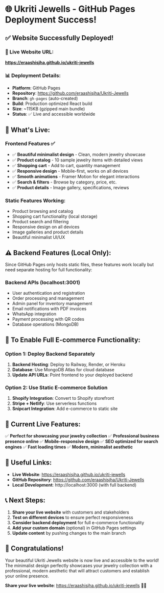 # 🌐 Ukriti Jewells - GitHub Pages Deployment Success!

## ✅ **Website Successfully Deployed!**

### **🔗 Live Website URL:**
**https://eraashisjha.github.io/ukriti-jewells**

### **📊 Deployment Details:**
- **Platform**: GitHub Pages
- **Repository**: https://github.com/eraashisjha/Ukriti-Jewells
- **Branch**: `gh-pages` (auto-created)
- **Build**: Production optimized React build
- **Size**: ~115KB (gzipped main bundle)
- **Status**: ✅ Live and accessible worldwide

## 🎨 **What's Live:**

### **Frontend Features ✅**
- ✅ **Beautiful minimalist design** - Clean, modern jewelry showcase
- ✅ **Product catalog** - 10 sample jewelry items with detailed views
- ✅ **Shopping cart** - Add to cart, quantity management
- ✅ **Responsive design** - Mobile-first, works on all devices
- ✅ **Smooth animations** - Framer Motion for elegant interactions
- ✅ **Search & filters** - Browse by category, price, etc.
- ✅ **Product details** - Image gallery, specifications, reviews

### **Static Features Working:**
- Product browsing and catalog
- Shopping cart functionality (local storage)
- Product search and filtering
- Responsive design on all devices
- Image galleries and product details
- Beautiful minimalist UI/UX

## ⚠️ **Backend Features (Local Only):**

Since GitHub Pages only hosts static files, these features work locally but need separate hosting for full functionality:

### **Backend APIs (localhost:3001)**
- User authentication and registration
- Order processing and management
- Admin panel for inventory management
- Email notifications with PDF invoices
- WhatsApp integration
- Payment processing with QR codes
- Database operations (MongoDB)

## 🚀 **To Enable Full E-commerce Functionality:**

### **Option 1: Deploy Backend Separately**
1. **Backend Hosting**: Deploy to Railway, Render, or Heroku
2. **Database**: Use MongoDB Atlas for cloud database
3. **Update API URLs**: Point frontend to your deployed backend

### **Option 2: Use Static E-commerce Solution**
1. **Shopify Integration**: Convert to Shopify storefront
2. **Stripe + Netlify**: Use serverless functions
3. **Snipcart Integration**: Add e-commerce to static site

## 📱 **Current Live Features:**

✅ **Perfect for showcasing your jewelry collection**
✅ **Professional business presence online**
✅ **Mobile-responsive design**
✅ **SEO optimized for search engines**
✅ **Fast loading times**
✅ **Modern, minimalist aesthetic**

## 🔗 **Useful Links:**

- **Live Website**: https://eraashisjha.github.io/ukriti-jewells
- **GitHub Repository**: https://github.com/eraashisjha/Ukriti-Jewells
- **Local Development**: http://localhost:3000 (with full backend)

## 📞 **Next Steps:**

1. **Share your live website** with customers and stakeholders
2. **Test on different devices** to ensure perfect responsiveness
3. **Consider backend deployment** for full e-commerce functionality
4. **Add your custom domain** (optional) in GitHub Pages settings
5. **Update content** by pushing changes to the main branch

## 🎉 **Congratulations!**

Your beautiful Ukriti Jewells website is now live and accessible to the world! The minimalist design perfectly showcases your jewelry collection with a professional, modern aesthetic that will attract customers and establish your online presence.

**Share your live website**: https://eraashisjha.github.io/ukriti-jewells 💎✨
